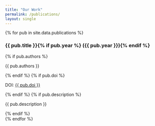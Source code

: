 ```yaml
---
title: "Our Work"
permalink: /publications/
layout: single
---
```


<div class="work-list">
{% for pub in site.data.publications %}
  <article class="work-item">
    <h3 class="work-title">
      {{ pub.title }}{% if pub.year %} <span class="work-year">({{ pub.year }})</span>{% endif %}
    </h3>
    {% if pub.authors %}<p class="work-authors">{{ pub.authors }}</p>{% endif %}
    {% if pub.doi %}
      <p class="work-links">DOI: <a href="{{ pub.url | default: 'https://doi.org/' | append: pub.doi }}" target="_blank">{{ pub.doi }}</a></p>
    {% endif %}
    {% if pub.description %}<p class="work-desc">{{ pub.description }}</p>{% endif %}
  </article>
{% endfor %}
</div>
